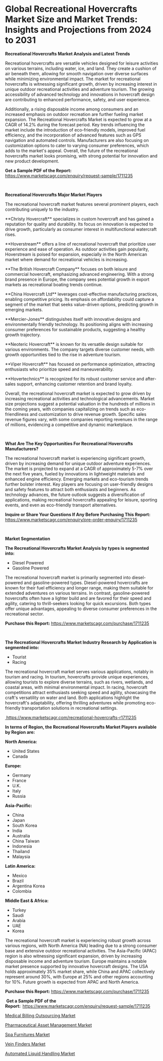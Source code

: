 <p><h1>Global Recreational Hovercrafts Market Size and Market Trends: Insights and Projections from 2024 to 2031</h1></p><p><strong>Recreational Hovercrafts Market Analysis and Latest Trends</strong></p>
<p><p>Recreational hovercrafts are versatile vehicles designed for leisure activities on various terrains, including water, ice, and land. They create a cushion of air beneath them, allowing for smooth navigation over diverse surfaces while minimizing environmental impact. The market for recreational hovercrafts is witnessing significant growth, driven by increasing interest in unique outdoor recreational activities and adventure tourism. The growing accessibility of advanced technology and innovations in hovercraft design are contributing to enhanced performance, safety, and user experience.</p><p>Additionally, a rising disposable income among consumers and an increased emphasis on outdoor recreation are further fueling market expansion. The Recreational Hovercrafts Market is expected to grow at a CAGR of 14.2% during the forecast period. Key trends influencing the market include the introduction of eco-friendly models, improved fuel efficiency, and the incorporation of advanced features such as GPS navigation and automated controls. Manufacturers are also focusing on customization options to cater to varying consumer preferences, which adds to the market's appeal. Overall, the future of the recreational hovercrafts market looks promising, with strong potential for innovation and new product development.</p></p>
<p><strong>Get a Sample PDF of the Report:&nbsp;</strong> <a href="https://www.marketscagr.com/enquiry/request-sample/1711235?utm_campaign=1684&utm_medium=2&utm_source=Github&utm_content=ia&utm_term=22102024&utm_id=recreational-hovercrafts">https://www.marketscagr.com/enquiry/request-sample/1711235</a></p>
<p>&nbsp;</p>
<p><strong>Recreational Hovercrafts Major Market Players</strong></p>
<p><p>The recreational hovercraft market features several prominent players, each contributing uniquely to the industry. </p><p>**Christy Hovercraft** specializes in custom hovercraft and has gained a reputation for quality and durability. Its focus on innovation is expected to drive growth, particularly as consumer interest in multifunctional watercraft rises.</p><p>**Hoverstream** offers a line of recreational hovercraft that prioritize user experience and ease of operation. As outdoor activities gain popularity, Hoverstream is poised for expansion, especially in the North American market where demand for recreational vehicles is increasing. </p><p>**The British Hovercraft Company** focuses on both leisure and commercial hovercraft, emphasizing advanced engineering. With a strong brand presence in Europe, the company sees potential growth in export markets as recreational boating trends continue.</p><p>**China Hovercraft Ltd** leverages cost-effective manufacturing practices, enabling competitive pricing. Its emphasis on affordability could capture a segment of the market that seeks value-driven options, predicting growth in emerging markets.</p><p>**Mercier-Jones** distinguishes itself with innovative designs and environmentally friendly technology. Its positioning aligns with increasing consumer preferences for sustainable products, suggesting a healthy growth trajectory.</p><p>**Neoteric Hovercraft** is known for its versatile design suitable for various environments. The company targets diverse customer needs, with growth opportunities tied to the rise in adventure tourism.</p><p>**Viper Hovercraft** has focused on performance optimization, attracting enthusiasts who prioritize speed and maneuverability. </p><p>**Hovertechnics** is recognized for its robust customer service and after-sales support, enhancing customer retention and brand loyalty.</p><p>Overall, the recreational hovercraft market is expected to grow driven by increasing recreational activities and technological advancements. Market size projections suggest a potential valuation in the hundreds of millions in the coming years, with companies capitalizing on trends such as eco-friendliness and customization to drive revenue growth. Specific sales revenue figures vary, with some companies reporting revenues in the range of millions, evidencing a competitive and dynamic marketplace.</p></p>
<p>&nbsp;</p>
<p><strong>What Are The Key Opportunities For Recreational Hovercrafts Manufacturers?</strong></p>
<p><p>The recreational hovercraft market is experiencing significant growth, driven by increasing demand for unique outdoor adventure experiences. The market is projected to expand at a CAGR of approximately 5-7% over the next five years, fueled by innovations in lightweight materials and enhanced engine efficiency. Emerging markets and eco-tourism trends further bolster interest. Key players are focusing on user-friendly designs and safety features to attract both enthusiasts and beginners. As technology advances, the future outlook suggests a diversification of applications, making recreational hovercrafts appealing for leisure, sporting events, and even as eco-friendly transport alternatives.</p></p>
<p><strong>Inquire or Share Your Questions If Any Before Purchasing This Report:</strong> <a href="https://www.marketscagr.com/enquiry/pre-order-enquiry/1711235?utm_campaign=1684&utm_medium=2&utm_source=Github&utm_content=ia&utm_term=22102024&utm_id=recreational-hovercrafts">https://www.marketscagr.com/enquiry/pre-order-enquiry/1711235</a></p>
<p>&nbsp;</p>
<p><strong>Market Segmentation</strong></p>
<p><strong>The Recreational Hovercrafts Market Analysis by types is segmented into:</strong></p>
<p><ul><li>Diesel Powered</li><li>Gasoline Powered</li></ul></p>
<p><p>The recreational hovercraft market is primarily segmented into diesel-powered and gasoline-powered types. Diesel-powered hovercrafts are known for their fuel efficiency and longer range, making them suitable for extended adventures on various terrains. In contrast, gasoline-powered hovercrafts often have a lighter build and are favored for their speed and agility, catering to thrill-seekers looking for quick excursions. Both types offer unique advantages, appealing to diverse consumer preferences in the recreational sector.</p></p>
<p><strong>Purchase this Report:&nbsp;</strong><a href="https://www.marketscagr.com/purchase/1711235?utm_campaign=1684&utm_medium=2&utm_source=Github&utm_content=ia&utm_term=22102024&utm_id=recreational-hovercrafts">https://www.marketscagr.com/purchase/1711235</a></p>
<p>&nbsp;</p>
<p><strong>The Recreational Hovercrafts Market Industry Research by Application is segmented into:</strong></p>
<p><ul><li>Tourist</li><li>Racing</li></ul></p>
<p><p>The recreational hovercraft market serves various applications, notably in tourism and racing. In tourism, hovercrafts provide unique experiences, allowing tourists to explore diverse terrains, such as rivers, wetlands, and coastal areas, with minimal environmental impact. In racing, hovercraft competitions attract enthusiasts seeking speed and agility, showcasing the craft's versatility on water and land. Both applications highlight the hovercraft's adaptability, offering thrilling adventures while promoting eco-friendly transportation solutions in recreational settings.</p></p>
<p><a href="https://www.marketscagr.com/recreational-hovercrafts-r1711235?utm_campaign=1684&utm_medium=2&utm_source=Github&utm_content=ia&utm_term=22102024&utm_id=recreational-hovercrafts">&nbsp;https://www.marketscagr.com/recreational-hovercrafts-r1711235</a></p>
<p><strong>In terms of Region, the Recreational Hovercrafts Market Players available by Region are:</strong></p>
<p>
    <p> <strong> North America: </strong>
        <ul>
            <li>United States</li>
            <li>Canada</li>
        </ul>
        </p> 
    <p> <strong> Europe: </strong>
        <ul>
            <li>Germany</li>
            <li>France</li>
            <li>U.K.</li>
            <li>Italy</li>
            <li>Russia</li>
        </ul>
        </p> 
    <p> <strong> Asia-Pacific: </strong>
        <ul>
            <li>China</li>
            <li>Japan</li>
            <li>South Korea</li>
            <li>India</li>
            <li>Australia</li>
            <li>China Taiwan</li>
            <li>Indonesia</li>
            <li>Thailand</li>
            <li>Malaysia</li>
        </ul>
        </p> 
    <p> <strong> Latin America: </strong>
        <ul>
            <li>Mexico</li>
            <li>Brazil</li>
            <li>Argentina Korea</li>
            <li>Colombia</li>
        </ul>
        </p> 
    <p> <strong> Middle East & Africa: </strong>
        <ul>
            <li>Turkey</li>
            <li>Saudi</li>
            <li>Arabia</li>
            <li>UAE</li>
            <li>Korea</li>
        </ul>
    </p>
    </p>
<p><p>The recreational hovercraft market is experiencing robust growth across various regions, with North America (NA) leading due to a strong consumer base and extensive outdoor recreational activities. The Asia-Pacific (APAC) region is also witnessing significant expansion, driven by increasing disposable income and adventure tourism. Europe maintains a notable market presence supported by innovative hovercraft designs. The USA holds approximately 35% market share, while China and APAC collectively represent around 30%, with Europe at 25% and other regions accounting for 10%. Future growth is expected from APAC and North America.</p></p>
<p><strong>Purchase this Report: </strong><a href="https://www.marketscagr.com/purchase/1711235?utm_campaign=1684&utm_medium=2&utm_source=Github&utm_content=ia&utm_term=22102024&utm_id=recreational-hovercrafts">https://www.marketscagr.com/purchase/1711235</a></p>
<p>&nbsp;<strong>Get a Sample PDF of the Report:&nbsp;&nbsp;</strong><a href="https://www.marketscagr.com/enquiry/request-sample/1711235?utm_campaign=1684&utm_medium=2&utm_source=Github&utm_content=ia&utm_term=22102024&utm_id=recreational-hovercrafts">https://www.marketscagr.com/enquiry/request-sample/1711235</a></p>
<p><strong></strong></p>
<p><p><a href="https://www.linkedin.com/pulse/strategic-market-insights-navigating-global-medical-gl9uc?utm_campaign=1684&utm_medium=2&utm_source=Github&utm_content=ia&utm_term=22102024&utm_id=recreational-hovercrafts">Medical Billing Outsourcing Market</a></p><p><a href="https://www.linkedin.com/pulse/pulse-pharmaceutical-asset-management-rhythms-change-5kdoc?utm_campaign=1684&utm_medium=2&utm_source=Github&utm_content=ia&utm_term=22102024&utm_id=recreational-hovercrafts">Pharmaceutical Asset Management Market</a></p><p><a href="https://www.linkedin.com/pulse/market-leaders-laggards-global-spa-furnitures-trends-forecast-ejh1f?utm_campaign=1684&utm_medium=2&utm_source=Github&utm_content=ia&utm_term=22102024&utm_id=recreational-hovercrafts">Spa Furnitures Market</a></p><p><a href="https://github.com/gailasejs/Market-Research-Report-List-1/blob/main/vein-finders-market.md?utm_campaign=1684&utm_medium=2&utm_source=Github&utm_content=ia&utm_term=22102024&utm_id=recreational-hovercrafts">Vein Finders Market</a></p><p><a href="https://www.linkedin.com/pulse/regional-adaptations-global-automated-liquid-handling-market-8l1lf?utm_campaign=1684&utm_medium=2&utm_source=Github&utm_content=ia&utm_term=22102024&utm_id=recreational-hovercrafts">Automated Liquid Handling Market</a></p></p>